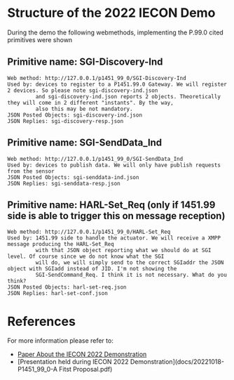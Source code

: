 # Structure of the 2022 IECON Demo

During the demo the following webmethods, implementing the P.99.0 cited primitives were shown

## Primitive name: SGI-Discovery-Ind

	Web method: http://127.0.0.1/p1451_99_0/SGI-Discovery-Ind
	Used by: devices to register to a P1451.99.0 Gateway. We will register 2 devices. So please note sgi-discovery-ind.json
	         and sgi-discovery-ind.json reports 2 objects. Theoretically they will come in 2 different "instants". By the way,
			 also this may be not mandatory.
	JSON Posted Objects: sgi-discovery-ind.json
	JSON Replies: sgi-discovery-resp.json
	
## Primitive name: SGI-SendData_Ind
	Web method: http://127.0.0.1/p1451_99_0/SGI-SendData_Ind
	Used by: devices to publish data. We will only have publish requests from the sensor
	JSON Posted Objects: sgi-senddata-ind.json
	JSON Replies: sgi-senddata-resp.json
	
## Primitive name: HARL-Set_Req (only if 1451.99 side is able to trigger this on message reception)
	Web method: http://127.0.0.1/p1451_99_0/HARL-Set_Req
	Used by: 1451.99 side to handle the actuator. We will receive a XMPP message producing the HARL-Set_Req 
	         with that JSON object reporting what we should do at SGI level. Of course since we do not know what the SGI
			 will do, we will simply send to the correct SGIaddr the JSON object with SGIadd instead of JID. I'm not showing the
			 SGI-SendCommand_Req. I think it is not necessary. What do you think?
	JSON Posted Objects: harl-set-req.json
	JSON Replies: harl-set-conf.json
	
# References
	
For more information please refer to:

* [Paper About the IECON 2022 Demonstration](docs/INTEROP2022-A_New_Architectural_Approach_for_P1451_99_Binding_to_P1451_0.pdf)
* [Presentation held during IECON 2022 Demonstration](docs/20221018-P1451_99_0-A Fitst Proposal.pdf)

